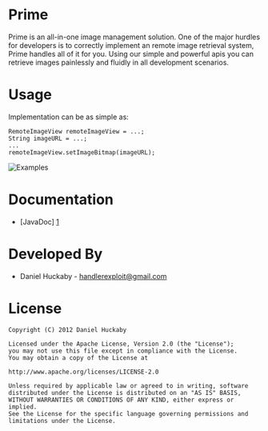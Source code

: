 Prime
=

Prime is an all-in-one image management solution. One of the major hurdles for developers is to correctly implement an remote image retrieval system, Prime handles all of it for you. Using our simple and powerful apis you can retrieve images painlessly and fluidly in all development scenarios.

Usage
=
Implementation can be as simple as:

    RemoteImageView remoteImageView = ...;
    String imageURL = ...;
    ...
    remoteImageView.setImageBitmap(imageURL);

![Examples][2]

Documentation
=

* [JavaDoc] [1]

Developed By
=

* Daniel Huckaby - <handlerexploit@gmail.com>

License
=

    Copyright (C) 2012 Daniel Huckaby

    Licensed under the Apache License, Version 2.0 (the "License");
    you may not use this file except in compliance with the License.
    You may obtain a copy of the License at

    http://www.apache.org/licenses/LICENSE-2.0

    Unless required by applicable law or agreed to in writing, software
    distributed under the License is distributed on an "AS IS" BASIS,
    WITHOUT WARRANTIES OR CONDITIONS OF ANY KIND, either express or implied.
    See the License for the specific language governing permissions and
    limitations under the License.

[1]: http://dhuckaby.github.com/Prime/
[2]: http://dhuckaby.github.com/Prime/images/featured.png